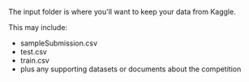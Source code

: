 The input folder is where you'll want to keep your data from Kaggle.

This may include:
 - sampleSubmission.csv
 - test.csv
 - train.csv
 - plus any supporting datasets or documents about the competition
